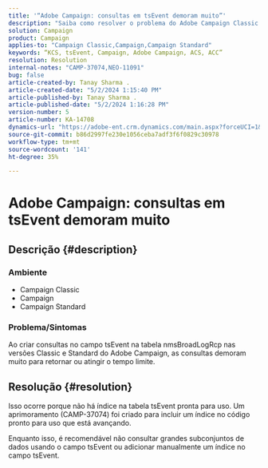 ```yaml
---
title: '“Adobe Campaign: consultas em tsEvent demoram muito”'
description: "Saiba como resolver o problema do Adobe Campaign Classic em que as consultas demoram muito para retornar ou atingir o tempo limite."
solution: Campaign
product: Campaign
applies-to: "Campaign Classic,Campaign,Campaign Standard"
keywords: “KCS, tsEvent, Campaign, Adobe Campaign, ACS, ACC”
resolution: Resolution
internal-notes: "CAMP-37074,NEO-11091"
bug: false
article-created-by: Tanay Sharma .
article-created-date: "5/2/2024 1:15:40 PM"
article-published-by: Tanay Sharma .
article-published-date: "5/2/2024 1:16:28 PM"
version-number: 5
article-number: KA-14708
dynamics-url: "https://adobe-ent.crm.dynamics.com/main.aspx?forceUCI=1&pagetype=entityrecord&etn=knowledgearticle&id=5670f511-8608-ef11-9f8a-6045bd026dc7"
source-git-commit: b86d2997fe230e1056ceba7adf3f6f0829c30978
workflow-type: tm+mt
source-wordcount: '141'
ht-degree: 35%

---
```


# Adobe Campaign: consultas em tsEvent demoram muito

## Descrição {#description}


### Ambiente

- Campaign Classic
- Campaign
- Campaign Standard




### Problema/Sintomas

Ao criar consultas no campo tsEvent na tabela nmsBroadLogRcp nas versões Classic e Standard do Adobe Campaign, as consultas demoram muito para retornar ou atingir o tempo limite.


## Resolução {#resolution}


Isso ocorre porque não há índice na tabela tsEvent pronta para uso. Um aprimoramento (CAMP-37074) foi criado para incluir um índice no código pronto para uso que está avançando.

Enquanto isso, é recomendável não consultar grandes subconjuntos de dados usando o campo tsEvent ou adicionar manualmente um índice no campo tsEvent.
